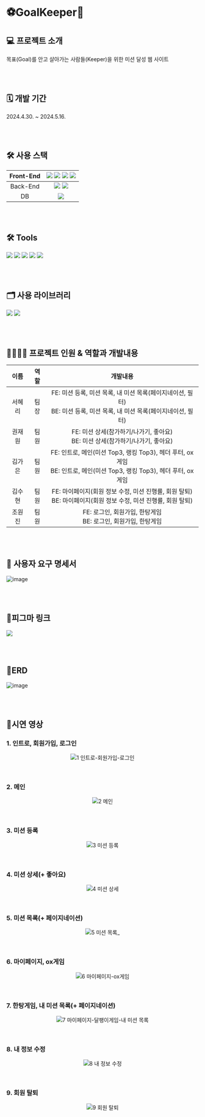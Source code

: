 # ⚽GoalKeeper🥅

## 💻 프로젝트 소개
목표(Goal)를 안고 살아가는 사람들(Keeper)을 위한 미션 달성 웹 사이트

<br><br>

## 🗓 개발 기간
2024.4.30. ~ 2024.5.16.

<br><br>

##  🛠️ 사용 스택 
|Front-End |<img src="https://img.shields.io/badge/HTML5-E34F26?style=flat&logo=HTML5&logoColor=white" /> <img src="https://img.shields.io/badge/CSS3-1572B6?style=flat&logo=CSS3&logoColor=white" />  <img src="https://img.shields.io/badge/JavaScript-F7DF1E?style=flat&logo=JavaScript&logoColor=white" /> <img src="https://img.shields.io/badge/Thymeleaf-005F0F?style=flat&logo=Thymeleaf&logoColor=white" /> |
|:---:|:---:|
|Back-End |<img src="https://img.shields.io/badge/Java-007396?style=flat&logo=Conda-Forge&logoColor=white" /> <img src="https://img.shields.io/badge/SpringBoot-6DB33F?style=flat&logo=SpringBoot&logoColor=white" /> |
|DB|<img src="https://shields.io/badge/MySQL-blue?logo=mysql&style=plastic&logoColor=white&labelColor=blue" /> |

<br><br>

## 🛠️ Tools
<img src="https://img.shields.io/badge/IntelliJ-000000?style=flat&logo=intellijidea&logoColor=white" /> <img src="https://img.shields.io/badge/Visual%20Studio%20Code-007ACC?style=flat&logo=VisualStudioCode&logoColor=white" /> <img src="https://img.shields.io/badge/GitHub-181717?style=flat&logo=GitHub&logoColor=white" /> 
<img src="https://img.shields.io/badge/Figma-F24E1E?style=flat&logo=Figma&logoColor=white" /> <img src="https://img.shields.io/badge/Notion-181717?style=flat&logo=Notion&logoColor=white" /> 

<br><br>

## 🗂️ 사용 라이브러리
<img src="https://img.shields.io/badge/jQuery-0769AD?style=flat&logo=jQuery&logoColor=white" /> <img src="https://img.shields.io/badge/Swal2-E6C3A5?style=flat&logo=Swal2&logoColor=black" />

<br><br>

## 👨‍👩‍👧‍👦 프로젝트 인원 & 역할과 개발내용
| 이름 | 역할 | 개발내용 |
|:------:|:------:|:-----:|
|서혜리|팀장|FE: 미션 등록, 미션 목록, 내 미션 목록(페이지네이션, 필터)<br>BE: 미션 등록, 미션 목록, 내 미션 목록(페이지네이션, 필터)
|권재원|팀원|FE: 미션 상세(참가하기/나가기, 좋아요)<br>BE: 미션 상세(참가하기/나가기, 좋아요)
|김가은|팀원|FE: 인트로, 메인(미션 Top3, 랭킹 Top3), 헤더 푸터, ox게임<br>BE: 인트로, 메인(미션 Top3, 랭킹 Top3), 헤더 푸터, ox게임
|김수현|팀원|FE: 마이페이지(회원 정보 수정, 미션 진행률, 회원 탈퇴)<br>BE: 마이페이지(회원 정보 수정, 미션 진행률, 회원 탈퇴)
|조원진|팀원|FE: 로그인, 회원가입, 한탕게임<br>BE: 로그인, 회원가입, 한탕게임

<br><br>

## 🧾 사용자 요구 명세서
![image](https://github.com/RainbowAllRounders/GoalKeeper/assets/141993427/42f632a4-6e40-4dad-a3ea-32fafa5f18a8)

<br><br>

## 🎨피그마 링크
<a href="https://www.figma.com/design/IKFFGpCB51LRdUQyXxB66T/GoalKeeper?node-id=0%3A1&t=DYTy2ZuHK3jOVSZW-1"><img src="https://img.shields.io/badge/figma-F24E1E?style=flat&amp;logo=Figma&amp;logoColor=white" /></a>

<br><br>

## 💾ERD
![image](https://github.com/RainbowAllRounders/GoalKeeper/assets/141993427/ac0bec3c-2cef-489c-8869-bf8b305fc083)


<br><br>

## 🎥시연 영상

### 1. 인트로, 회원가입, 로그인
<div align="center">
  
![1  인트로-회원가입-로그인](https://github.com/RainbowAllRounders/GoalKeeper/assets/141993427/ba8402f3-1e79-4f56-a9e1-8165399354f2)

</div>
<br>

### 2. 메인
<div align="center">
  
![2  메인](https://github.com/RainbowAllRounders/GoalKeeper/assets/141993427/c2f5fc6d-a48b-47a7-928b-297d01188200)

  </div>
<br>

### 3. 미션 등록
<div align="center">
  
![3  미션 등록](https://github.com/RainbowAllRounders/GoalKeeper/assets/141993427/d2549039-049c-46c7-8327-755032ba4c17)

  </div>
<br>

### 4. 미션 상세(+ 좋아요)
<div align="center">
  
![4  미션 상세](https://github.com/RainbowAllRounders/GoalKeeper/assets/141993427/44cbf59c-fddb-41dd-823d-820592278ac0)

  </div>
<br>

### 5. 미션 목록(+ 페이지네이션)
<div align="center">
  
![5  미션 목록_](https://github.com/RainbowAllRounders/GoalKeeper/assets/141993427/0536b08a-e0ed-4f65-b850-d79b02d5e5d3)

  </div>
<br>

### 6. 마이페이지, ox게임
<div align="center">
  
![6  마이페이지-ox게임](https://github.com/RainbowAllRounders/GoalKeeper/assets/141993427/eda582a7-8730-46a7-8d60-8ccd81d82700)

  </div>
<br>

### 7. 한탕게임, 내 미션 목록(+ 페이지네이션)
<div align="center">
  
![7  마이페이지-달팽이게임-내 미션 목록](https://github.com/RainbowAllRounders/GoalKeeper/assets/141993427/240fc285-0cea-438f-9373-20bfe3ac7e50)

  </div>
<br>

### 8. 내 정보 수정
<div align="center">
  
![8  내 정보 수정](https://github.com/RainbowAllRounders/GoalKeeper/assets/141993427/f0802c3e-860a-4b47-9da8-045ba72214ca)

  </div>
<br>

### 9. 회원 탈퇴
<div align="center">
  
![9  회원 탈퇴](https://github.com/RainbowAllRounders/GoalKeeper/assets/141993427/ca877715-a590-4a42-839d-5999ff4a53b0)

  </div>
<br>
